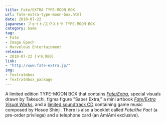 ```yaml
---
title: Fate/EXTRA TYPE-MOON BOX
url: fate-extra-type-moon-box.html
date: 2010-07-22
japanese: フェイト/エクストラ TYPE-MOON BOX
category: Game
tag:
- Fate
- Image Epoch
- Marvelous Entertainment
release:
- 2010-07-22 [￥9,980]
link:
- "http://www.fate-extra.jp/"
img:
- fextratmbox
- fextratmbox_package
---
```


A limited edition TYPE-MOON BOX that contains [*Fate/Extra*](fate-extra.html), special visuals drawn by Takeuchi, figma figure "Saber Extra," a mini artbook [*Fate/Extra Visual Works*](fate-extra-visual-works.html), and a [limited soundtrack CD](fate-extra-limited-sound-track.html) containing game music composed by Hosoe Shinji. There is also a booklet called *Fate/the Fact* (a pre-order privilege) and a telephone card (an AmiAmi exclusive).